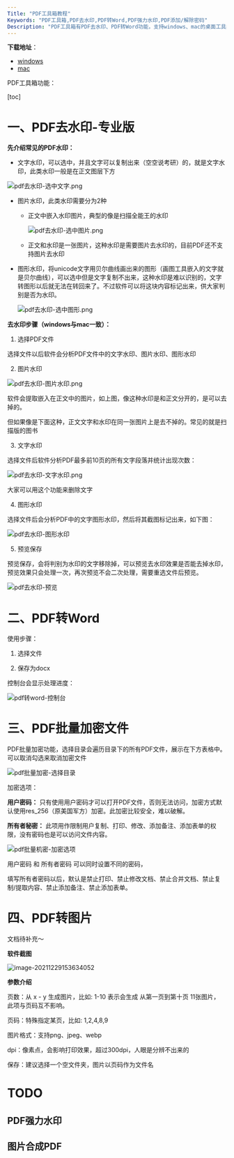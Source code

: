 ```yaml
---
Title: "PDF工具箱教程"
Keywords: "PDF工具箱,PDF去水印,PDF转Word,PDF强力水印,PDF添加/解除密码"
Description: "PDF工具箱有PDF去水印、PDF转Word功能，支持windows、mac的桌面工具类软件"
---
```


**下载地址**：

- [windows](https://www.douyacun.com/s/pdf_tools.exe)
- [mac](https://www.douyacun.com/s/pdftools)



PDF工具箱功能：

[toc]

# 一、PDF去水印-专业版

**先介绍常见的PDF水印：**

- 文字水印，可以选中，并且文字可以复制出来（空空说考研）的，就是文字水印，此类水印一般是在正文图层下方

![pdf去水印-选中文字.png](assert/pdf去水印-选中文字.png)

- 图片水印，此类水印需要分为2种
  - 正文中嵌入水印图片，典型的像是扫描全能王的水印

      ![pdf去水印-选中图片.png](assert/pdf去水印-选中图片.png)

  - 正文和水印是一张图片，这种水印是需要图片去水印的，目前PDF还不支持图片去水印

- 图形水印，将unicode文字用贝尔曲线画出来的图形（画图工具嵌入的文字就是贝尔曲线），可以选中但是文字复制不出来，这种水印是难以识别的，文字转图形以后就无法在转回来了。不过软件可以将这块内容标记出来，供大家判别是否为水印。

    ![pdf去水印-选中图形.png](assert/pdf去水印-选中图形.png)



**去水印步骤（windows与mac一致）：**



1. 选择PDF文件

选择文件以后软件会分析PDF文件中的文字水印、图片水印、图形水印

2. 图片水印

![pdf去水印-图片水印.png](assert/pdf去水印-图片水印.png)

软件会提取嵌入在正文中的图片，如上图，像这种水印是和正文分开的，是可以去掉的。

但如果像是下面这种，正文文字和水印在同一张图片上是去不掉的。常见的就是扫描版的图书

3. 文字水印

选择文件后软件分析PDF最多前10页的所有文字段落并统计出现次数：

![pdf去水印-文字水印.png](assert/pdf去水印-文字水印.png)

大家可以用这个功能来删除文字

4. 图形水印

选择文件后会分析PDF中的文字图形水印，然后将其截图标记出来，如下图：

![pdf去水印-图形水印](assert/pdf去水印-图形水印.png)

5. 预览保存

预览保存，会将判别为水印的文字移除掉，可以预览去水印效果是否能去掉水印，预览效果只会处理一次，再次预览不会二次处理，需要重选文件后预览。

![pdf去水印-预览](assert/pdf去水印-预览.png)

# 二、PDF转Word

使用步骤：

1. 选择文件

2. 保存为docx

控制台会显示处理进度：

![pdf转word-控制台](assert/pdf转word-控制台.png)

# 三、PDF批量加密文件

PDF批量加密功能，选择目录会遍历目录下的所有PDF文件，展示在下方表格中。可以取消勾选来取消加密文件

![pdf批量加密-选择目录](assert/pdf批量加密-选择目录.png)

加密选项：

**用户密码：** 只有使用用户密码才可以打开PDF文件，否则无法访问，加密方式默认使用res_256（原美国军方）加密。此加密比较安全，难以破解。

**所有者秘密：** 此项用作限制用户复制、打印、修改、添加备注、添加表单的权限，没有密码也是可以访问文件内容。

![pdf批量机密-加密选项](assert/pdf批量机密-加密选项.png)

用户密码 和 所有者密码 可以同时设置不同的密码，

填写所有者密码以后，默认是禁止打印、禁止修改文档、禁止合并文档、禁止复制/提取内容、禁止添加备注、禁止添加表单。

# 四、PDF转图片

文档待补充～

**软件截图**

![image-20211229153634052](assert/pdf转图片-截图.png)

**参数介绍**

页数：从 x - y 生成图片，比如: 1-10 表示会生成 从第一页到第十页 11张图片， 此项与页码互不影响。

页码：特殊指定某页，比如: 1,2,4,8,9

图片格式：支持png、jpeg、webp

dpi：像素点，会影响打印效果，超过300dpi，人眼是分辨不出来的

保存：建议选择一个空文件夹，图片以页码作为文件名

# TODO

## PDF强力水印

## 

## 图片合成PDF
